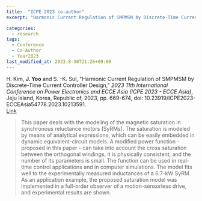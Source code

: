 ```yaml
---
title:  "ICPE 2023 co-author"
excerpt: "Harmonic Current Regulation of SMPMSM by Discrete-Time Current Controller Design."

categories:
  - research
tags:
  - Conference
  - Co-Author
  - Year2023
last_modified_at: 2023-8-30T21:26+09:00
---
```


H. Kim, **J. Yoo** and S. -K. Sul, "Harmonic Current Regulation of SMPMSM by Discrete-Time Current Controller Design," *2023 11th International Conference on Power Electronics and ECCE Asia (ICPE 2023 - ECCE Asia)*, Jeju Island, Korea, Republic of, 2023, pp. 669-674, doi: 10.23919/ICPE2023-ECCEAsia54778.2023.10213591.  
[Link](https://ieeexplore.ieee.org/document/10213591)  
  
>This paper deals with the modeling of the magnetic saturation in synchronous reluctance motors (SyRMs). The saturation is modeled by means of analytical expressions, which can be easily embedded in dynamic equivalent-circuit models. A modified power function - proposed in this paper - can take into account the cross saturation between the orthogonal windings, it is physically consistent, and the number of its parameters is small. The function can be used in real-time control applications and in computer simulations. The model fits well to the experimentally measured inductances of a 6.7-kW SyRM. As an application example, the proposed saturation model was implemented in a full-order observer of a motion-sensorless drive, and experimental results are shown.  
